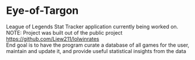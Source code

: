 # Eye-of-Targon
League of Legends Stat Tracker application currently being worked on. <br>
NOTE: Project was built out of the public project https://github.com/Liew211/lolwinrates <br>
End goal is to have the program curate a database of all games for the user, maintain and update it, and provide useful statistical insights from the data<br>
